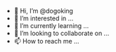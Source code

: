 - 👋 Hi, I’m @dogoking
- 👀 I’m interested in ...
- 🌱 I’m currently learning ...
- 💞️ I’m looking to collaborate on ...
- 📫 How to reach me ...

<!---
dogoking/dogoking is a ✨ special ✨ repository because its `README.md` (this file) appears on your GitHub profile.
You can click the Preview link to take a look at your changes.
--->

